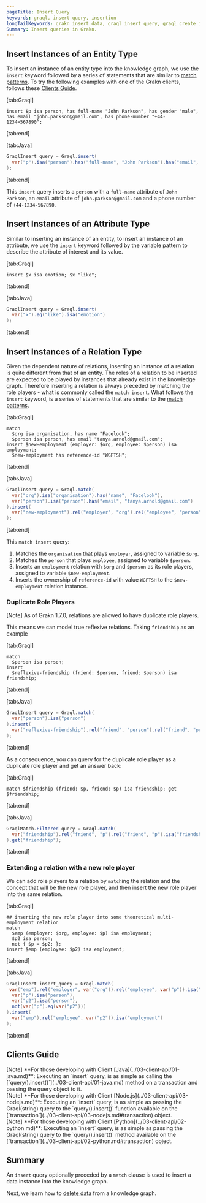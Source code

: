 ```yaml
---
pageTitle: Insert Query
keywords: graql, insert query, insertion
longTailKeywords: grakn insert data, graql insert query, graql create instances
Summary: Insert queries in Grakn.
---
```


## Insert Instances of an Entity Type
To insert an instance of an entity type into the knowledge graph, we use the `insert` keyword followed by a series of statements that are similar to [match patterns](../11-query/01-match-clause.md#match-instances-of-an-entity). To try the following examples with one of the Grakn clients, follows these [Clients Guide](#clients-guide).

<div class="tabs dark">

[tab:Graql]
```graql
insert $p isa person, has full-name "John Parkson", has gender "male", has email "john.parkson@gmail.com", has phone-number "+44-1234=567890";
```
[tab:end]

[tab:Java]
```java
GraqlInsert query = Graql.insert(
  var("p").isa("person").has("full-name", "John Parkson").has("email", "john.parkson@gmail.com").has("phone-number", "+44-1234-567890")
);
```
[tab:end]
</div>

This `insert` query inserts a `person` with a `full-name` attribute of `John Parkson`, an `email` attribute of `john.parkson@gmail.com` and a phone number of `+44-1234-567890`.

## Insert Instances of an Attribute Type
Similar to inserting an instance of an entity, to insert an instance of an attribute, we use the `insert` keyword followed by the variable pattern to describe the attribute of interest and its value.

<div class="tabs dark">

[tab:Graql]
```graql
insert $x isa emotion; $x "like";
```
[tab:end]

[tab:Java]
```java
GraqlInsert query = Graql.insert(
  var("x").eq("like").isa("emotion")
);
```
[tab:end]
</div>

## Insert Instances of a Relation Type
Given the dependent nature of relations, inserting an instance of a relation is quite different from that of an entity. The roles of a relation to be inserted are expected to be played by instances that already exist in the knowledge graph. Therefore inserting a relation is always preceded by matching the role players - what is commonly called the `match insert`. What follows the `insert` keyword, is a series of statements that are similar to the [match patterns](../11-query/01-match-clause.md#match-instances-of-a-relation).

<div class="tabs dark">

[tab:Graql]
```graql
match
  $org isa organisation, has name "Facelook";
  $person isa person, has email "tanya.arnold@gmail.com";
insert $new-employment (employer: $org, employee: $person) isa employment;
  $new-employment has reference-id "WGFTSH";
```
[tab:end]

[tab:Java]
```java
GraqlInsert query = Graql.match(
  var("org").isa("organisation").has("name", "Facelook"),
  var("person").isa("person").has("email", "tanya.arnold@gmail.com")
).insert(
  var("new-employment").rel("employer", "org").rel("employee", "person").has("reference-id", "WGFTSH").isa("employment")
);
```
[tab:end]
</div>

This `match insert` query:
1. Matches the `organisation` that plays `employer`, assigned to variable `$org`.
2. Matches the `person` that plays `employee`, assigned to variable `$person`.
3. Inserts an `employment` relation with `$org` and `$person` as its role players, assigned to variable `$new-employment`.
4. Inserts the ownership of `reference-id` with value `WGFTSH` to the `$new-employment` relation instance.

### Duplicate Role Players

<div class="note">
[Note]
As of Grakn 1.7.0, relations are allowed to have duplicate role players. 
</div>

This means we can model true reflexive relations. Taking `friendship` as an example

<div class="tabs dark">

[tab:Graql]
```graql
match
  $person isa person;
insert
  $reflexive-friendship (friend: $person, friend: $person) isa friendship;
```
[tab:end]

[tab:Java]
```java
GraqlInsert query = Graql.match(
  var("person").isa("person")
).insert(
  var("reflexive-friendship").rel("friend", "person").rel("friend", "person").isa("friendship")
);
```
[tab:end]
</div>

As a consequence, you can query for the duplicate role player as a duplicate role player and get an answer back:

<div class="tabs dark">

[tab:Graql]
```graql
match $friendship (friend: $p, friend: $p) isa friendship; get $friendship;
```
[tab:end]

[tab:Java]
```java
GraqlMatch.Filtered query = Graql.match(
  var("friendship").rel("friend", "p").rel("friend", "p").isa("friendship")
).get("friendship");
```
[tab:end]
</div>

### Extending a relation with a new role player
We can add role players to a relation by `match`ing the relation and the concept that will be the new role player, and then insert the new role player into the same relation.

<div class="tabs dark">

[tab:Graql]
<!-- test-ignore -->
```graql
## inserting the new role player into some theoretical multi-employment relation
match
  $emp (employer: $org, employee: $p) isa employment;
  $p2 isa person;
  not { $p = $p2; };
insert $emp (employee: $p2) isa employment;
```
[tab:end]

[tab:Java]
<!-- test-ignore -->
```java
GraqlInsert insert_query = Graql.match(
 var("emp").rel("employer", var("org")).rel("employee", var("p")).isa("employment"),
  var("p").isa("person"),
  var("p2").isa("person"),
  not(var("p").eq(var("p2")))
).insert(
  var("emp").rel("employee", var("p2")).isa("employment")
);
```
[tab:end]
</div>


## Clients Guide

<div class = "note">
[Note]
**For those developing with Client [Java](../03-client-api/01-java.md)**: Executing an `insert` query, is as simple as calling the [`query().insert()`](../03-client-api/01-java.md) method on a transaction and passing the query object to it.
</div>

<div class = "note">
[Note]
**For those developing with Client [Node.js](../03-client-api/03-nodejs.md)**: Executing an `insert` query, is as simple as passing the Graql(string) query to the `query().insert()` function available on the [`transaction`](../03-client-api/03-nodejs.md#transaction) object.
</div>

<div class = "note">
[Note]
**For those developing with Client [Python](../03-client-api/02-python.md)**: Executing an `insert` query, is as simple as passing the Graql(string) query to the `query().insert()` method available on the [`transaction`](../03-client-api/02-python.md#transaction) object.
</div>

## Summary
An `insert` query optionally preceded by a `match` clause is used to insert a data instance into the knowledge graph.

Next, we learn how to [delete data](../11-query/04-delete-query.md) from a knowledge graph.
